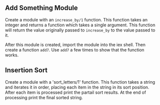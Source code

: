 ## Add Something Module
Create a module with an `increase_by/1` function. This function takes an integer and returns a function which takes a single argument. This function will return the value originally passed to `increase_by` to the value passed to it.

After this module is created, import the module into the iex shell. Then create a function `add7`. Use `add7` a few times to show that the function works.

## Insertion Sort
Create a module with a 'sort_letters/1' function. This function takes a string and iterates it in order, placing each item in the string in its sort position. After each item is processed print the partail sort results. At the end of processing print the final sorted string.